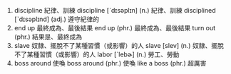 1. discipline  紀律、訓練
discipline  [ˋdɪsəplɪn]  (n.)  紀律、訓練
disciplined  [ˋdɪsəplɪnd]  (adj.)  遵守紀律的
2. end up  最終成為、最後結果
end up  (phr.)  最終成為、最後結果
turn out  (phr.)  結果是、最終成為
3. slave  奴隸、擺脫不了某種習慣（或影響）的人
slave  [slev]  (n.)  奴隸、擺脫不了某種習慣（或影響）的人
labor  [ˋlebɚ]  (n.)  勞工、勞動
4. boss around  使喚
boss around  (phr.)  使喚
like a boss  (phr.)  超厲害
